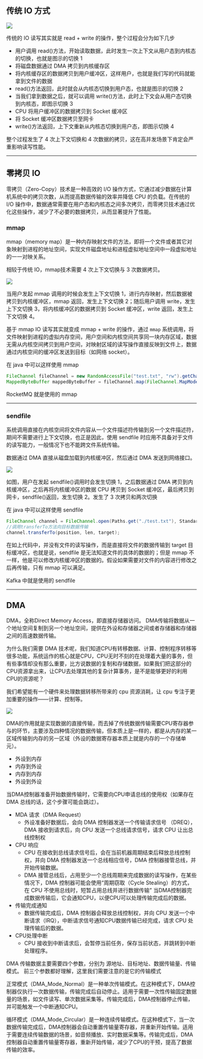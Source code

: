 
## 传统 IO 方式

![](http://qiniu.yj-dis.top/20250420172415.png)


传统的 IO 读写其实就是 read + write 的操作，整个过程会分为如下几步

- 用户调用 read()方法，开始读取数据，此时发生一次上下文从用户态到内核态的切换，也就是图示的切换 1
- 将磁盘数据通过 DMA 拷贝到内核缓存区
- 将内核缓存区的数据拷贝到用户缓冲区，这样用户，也就是我们写的代码就能拿到文件的数据
- read()方法返回，此时就会从内核态切换到用户态，也就是图示的切换 2
- 当我们拿到数据之后，就可以调用 write()方法，此时上下文会从用户态切换到内核态，即图示切换 3
- CPU 将用户缓冲区的数据拷贝到 Socket 缓冲区
- 将 Socket 缓冲区数据拷贝至网卡
- write()方法返回，上下文重新从内核态切换到用户态，即图示切换 4

整个过程发生了 4 次上下文切换和 4 次数据的拷贝，这在高并发场景下肯定会严重影响读写性能。

---
## 零拷贝 IO

零拷贝（Zero-Copy）技术是一种高效的 I/O 操作方式，它通过减少数据在计算机系统中的拷贝次数，从而提高数据传输的效率并降低 CPU 的负载。在传统的 I/O 操作中，数据通常需要在用户态和内核态之间多次拷贝，而零拷贝技术通过优化这些操作，减少了不必要的数据拷贝，从而显著提升了性能。

### mmap

mmap（memory map）是一种内存映射文件的方法，即将一个文件或者其它对象映射到进程的地址空间，实现文件磁盘地址和进程虚拟地址空间中一段虚拟地址的一一对映关系。

相较于传统 IO，mmap技术需要 4 次上下文切换与 3 次数据拷贝。

![](http://qiniu.yj-dis.top/20250420172734.png)

当用户发起 mmap 调用的时候会发生上下文切换 1，进行内存映射，然后数据被拷贝到内核缓冲区，mmap 返回，发生上下文切换 2；随后用户调用 write，发生上下文切换 3，将内核缓冲区的数据拷贝到 Socket 缓冲区，write 返回，发生上下文切换 4。

基于 mmap IO 读写其实就变成 mmap + write 的操作，通过 `mmap` 系统调用，将文件映射到进程的虚拟内存空间，用户空间和内核空间共享同一块内存区域，数据无需从内核空间拷贝到用户空间，对映射区域的读写操作直接反映到文件上，数据通过内核空间的缓冲区发送到目标（如网络 socket）。

在 java 中可以这样使用 mmap
```java
FileChannel fileChannel = new RandomAccessFile("test.txt", "rw").getChannel();
MappedByteBuffer mappedByteBuffer = fileChannel.map(FileChannel.MapMode.READ_WRITE, 0, fileChannel.size());
```

RocketMQ 就是使用的 mmap

---
### sendfile

系统调用直接在内核空间将文件内容从一个文件描述符传输到另一个文件描述符，期间不需要进行上下文切换，也正是因此，使用 sendfile 时应用不具备对于文件的读写能力，一般情况下也不能跨文件系统传输。

数据通过 DMA 直接从磁盘加载到内核缓冲区，然后通过 DMA 发送到网络接口。

![](http://qiniu.yj-dis.top/20250420173414.png)

如图，用户在发起 sendfile()调用时会发生切换 1，之后数据通过 DMA 拷贝到内核缓冲区，之后再将内核缓冲区的数据 CPU 拷贝到 Socket 缓冲区，最后拷贝到网卡，sendfile()返回，发生切换 2。发生了 3 次拷贝和两次切换

在 java 中可以这样使用 sendfile
```java
FileChannel channel = FileChannel.open(Paths.get("./test.txt"), StandardOpenOption.WRITE, StandardOpenOption.CREATE);
//调用transferTo方法向目标数据传输
channel.transferTo(position, len, target);
```

在如上代码中，并没有文件的读写操作，而是直接将文件的数据传输到 target 目标缓冲区，也就是说，sendfile 是无法知道文件的具体的数据的；但是 mmap 不一样，他是可以修改内核缓冲区的数据的。假设如果需要对文件的内容进行修改之后再传输，只有 mmap 可以满足。

Kafka 中就是使用的 sendfile

---

## DMA

DMA，全称Direct Memory Access，即直接存储器访问。
DMA传输将数据从一个地址空间复制到另一个地址空间，提供在外设和存储器之间或者存储器和存储器之间的高速数据传输。

为什么我们需要 DMA 技术呢，我们知道CPU有转移数据、计算、控制程序转移等很多功能，系统运作的核心就是CPU，CPU无时不刻的在处理着大量的事务，但有些事情却没有那么重要，比方说数据的复制和存储数据，如果我们把这部分的CPU资源拿出来，让CPU去处理其他的复杂计算事务，是不是能够更好的利用CPU的资源呢？

我们希望能有一个硬件来处理数据转移所带来的 cpu 资源消耗，让 cpu 专注于更加重要的操作——计算、控制等。

![](http://qiniu.yj-dis.top/20250420174351.png)

DMA的作用就是实现数据的直接传输，而去掉了传统数据传输需要CPU寄存器参与的环节，主要涉及四种情况的数据传输，但本质上是一样的，都是从内存的某一区域传输到内存的另一区域（外设的数据寄存器本质上就是内存的一个存储单元）。

- 外设到内存
- 内存到外设
- 内存到内存
- 外设到外设

当DMA控制器准备开始数据传输时，它需要向CPU申请总线的使用权（如果存在 DMA 总线的话，这个步骤可能会跳过）。
- MDA 请求（DMA Request）
	- 外设准备好数据后，会向 DMA 控制器发送一个传输请求信号 （DREQ），DMA 接收到请求后，向 CPU 发送一个总线请求信号，请求 CPU 让出总线控制权
- CPU 响应	 
	- CPU 在接收到总线请求信号后，会在当前机器周期结束后释放总线控制权，并向 DMA 控制器发送一个总线相应信号，DMA 控制器接管总线，并开始传输数据。
	- DMA 接管总线后，占用至少一个总线周期来完成数据的读写操作，在某些情况下，DMA 控制器可能会使用“周期窃取（Cycle Stealing）的方式，在 CPU 不使用总线时，短暂占用总线并进行数据传输”
当DMA控制器完成数据传输后，它会通知CPU，以便CPU可以处理传输完成后的数据。
- 传输完成通知
	 - 数据传输完成后，DMA 控制器会释放总线控制权，并向 CPU 发送一个中断请求（IRQ），中断请求信号通知CPU数据传输已经完成，请求 CPU 处理传输后的数据。
- CPU处理中断
	 - CPU 接收到中断请求后，会暂停当前任务，保存当前状态，并跳转到中断处理程序。

DMA 传输数据主要需要四个参数，分别为 源地址、目标地址、数据传输量、传输模式。
前三个参数都好理解，这里我们需要注意的是它的传输模式

正常模式（DMA_Mode_Normal）是一种单次传输模式。在这种模式下，DMA控制器仅执行一次数据传输，传输完成后自动停止。适用于需要一次性传输固定数据量的场景，如文件读写、单次数据采集等。传输完成后，DMA控制器停止传输，并可能触发一个中断通知CPU。

循环模式（DMA_Mode_Circular）是一种连续传输模式。在这种模式下，当一次数据传输完成后，DMA控制器会自动重置传输量寄存器，并重新开始传输。适用于需要连续传输数据的场景，如音频播放、实时数据采集等。传输完成后，DMA控制器自动重置传输量寄存器，重新开始传输，减少了CPU的干预，提高了数据传输的效率。
